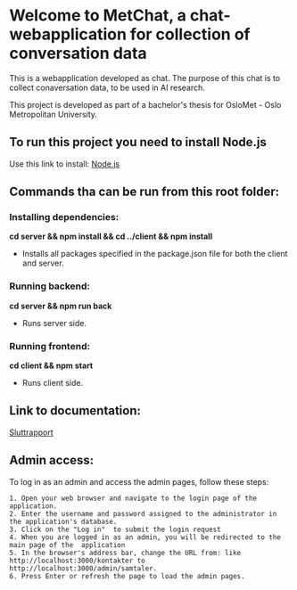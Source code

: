 # Welcome to MetChat, a chat-webapplication for collection of conversation data

This is a webapplication developed as chat. The purpose of this chat is to collect conaversation data, to be used in AI research.

This project is developed as part of a bachelor's thesis for OsloMet - Oslo Metropolitan University.

## To run this project you need to install Node.js

Use this link to install: [Node.js](https://nodejs.org/en)

## Commands tha can be run from this root folder:

### Installing dependencies:

**cd server && npm install && cd ../client && npm install**

- Installs all packages specified in the package.json file for both the client and server.

### Running backend:

**cd server && npm run back**

- Runs server side.

### Running frontend:

**cd client && npm start**

- Runs client side.

## Link to documentation:

[Sluttrapport](https://docs.google.com/document/d/1gGjynaqrZl73bSMSA6fjgzKabltbjRZdIuUADuQDyY4/edit?usp=sharing)

## Admin access:

To log in as an admin and access the admin pages, follow these steps:

    1. Open your web browser and navigate to the login page of the application.
    2. Enter the username and password assigned to the administrator in the application's database.
    3. Click on the "Log in"  to submit the login request
    4. When you are logged in as an admin, you will be redirected to the main page of the  application
    5. In the browser's address bar, change the URL from: like http://localhost:3000/kontakter to http://localhost:3000/admin/samtaler.
    6. Press Enter or refresh the page to load the admin pages.
